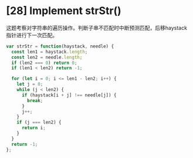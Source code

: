 # [28] Implement strStr()

这题考察对字符串的遍历操作。判断子串不匹配时中断预测匹配，后移haystack指针进行下一次匹配。

```js
var strStr = function(haystack, needle) {
  const len1 = haystack.length;
  const len2 = needle.length;
  if (len2 === 0) return 0;
  if (len1 < len2) return -1;

  for (let i = 0; i <= len1 - len2; i++) {
    let j = 0;
    while (j < len2) {
      if (haystack[i + j] !== needle[j]) {
        break;
      }
      j++;
    }
    if (j === len2) {
      return i;
    }
  }
  return -1;
};
```
